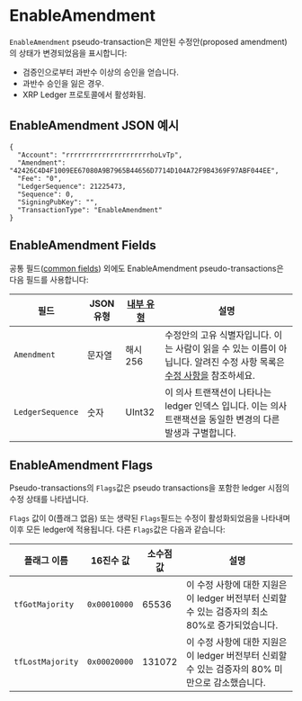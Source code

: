 # EnableAmendment

`EnableAmendment` pseudo-transaction은 제안된 수정안(proposed amendment)의 상태가 변경되었음을 표시합니다:

* 검증인으로부터 과반수 이상의 승인을 얻습니다.
* 과반수 승인을 잃은 경우.
* XRP Ledger 프로토콜에서 활성화됨.

## EnableAmendment JSON 예시

```
{
  "Account": "rrrrrrrrrrrrrrrrrrrrrhoLvTp",
  "Amendment": "42426C4D4F1009EE67080A9B7965B44656D7714D104A72F9B4369F97ABF044EE",
  "Fee": "0",
  "LedgerSequence": 21225473,
  "Sequence": 0,
  "SigningPubKey": "",
  "TransactionType": "EnableAmendment"
}  
```

## EnableAmendment Fields

공통 필드([common fields](https://xrpl.org/pseudo-transaction-types.html)) 외에도 EnableAmendment pseudo-transactions은 다음 필드를 사용합니다:

| 필드               | JSON 유형 | [내부 유형](https://xrpl.org/serialization.html) | 설명                                                                                                       |
| ---------------- | ------- | -------------------------------------------- | -------------------------------------------------------------------------------------------------------- |
| `Amendment`      | 문자열     | 해시256                                        | 수정안의 고유 식별자입니다. 이는 사람이 읽을 수 있는 이름이 아닙니다. 알려진 수정 사항 목록은 [수정 사항을](https://xrpl.org/amendments.html) 참조하세요. |
| `LedgerSequence` | 숫자      | UInt32                                       | 이 의사 트랜잭션이 나타나는 ledger 인덱스 입니다. 이는 의사 트랜잭션을 동일한 변경의 다른 발생과 구별합니다.                                        |

## EnableAmendment Flags

Pseudo-transactions의  `Flags`값은 pseudo transactions을 포함한 ledger 시점의 수정 상태를 나타냅니다.

&#x20;`Flags` 값이 0(플래그 없음) 또는 생략된 `Flags`필드는 수정이 활성화되었음을 나타내며 이후 모든 ledger에 적용됩니다. 다른 `Flags`값은 다음과 같습니다:

| 플래그 이름           | 16진수 값       | 소수점 값  | 설명                                                           |
| ---------------- | ------------ | ------ | ------------------------------------------------------------ |
| `tfGotMajority`  | `0x00010000` | 65536  | 이 수정 사항에 대한 지원은 이 ledger 버전부터 신뢰할 수 있는 검증자의 최소 80%로 증가되었습니다. |
| `tfLostMajority` | `0x00020000` | 131072 | 이 수정 사항에 대한 지원은 이 ledger 버전부터 신뢰할 수 있는 검증자의 80% 미만으로 감소했습니다. |
